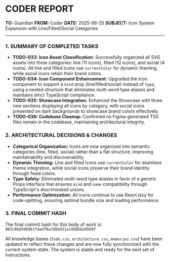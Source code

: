 # CODER REPORT

**TO:** Guardian
**FROM:** Coder
**DATE:** 2025-06-25
**SUBJECT:** Icon System Expansion with Line/Filled/Social Categories

---

### 1. SUMMARY OF COMPLETED TASKS

- **TODO-033: Icon Asset Classification:** Successfully organized all SVG assets into three categories: line (11 icons), filled (12 icons), and social (4 icons). All line and filled icons use `currentColor` for dynamic theming, while social icons retain their brand colors.
- **TODO-034: Icon Component Enhancement:** Upgraded the Icon component to support a `kind` prop (line/filled/social) instead of `type`, using a nested structure that eliminates multi-word type aliases and maintains strict TypeScript compliance.
- **TODO-035: Showcase Integration:** Enhanced the Showcase with three new sections displaying all icons by category, with social icons presented on dark backgrounds to showcase brand colors effectively.
- **TODO-036: Codebase Cleanup:** Confirmed no Figma-generated TSX files remain in the codebase, maintaining architectural integrity.

### 2. ARCHITECTURAL DECISIONS & CHANGES

- **Categorical Organization:** Icons are now organized into semantic categories (line, filled, social) rather than a flat structure, improving maintainability and discoverability.
- **Dynamic Theming:** Line and filled icons use `currentColor` for seamless theme integration, while social icons preserve their brand identity through fixed colors.
- **Type Safety:** Eliminated multi-word type aliases in favor of a generic Props interface that ensures `kind` and `name` compatibility through TypeScript's discriminated unions.
- **Performance Optimization:** All icons continue to use React.lazy for code-splitting, ensuring optimal bundle size and loading performance.

### 3. FINAL COMMIT HASH

The final commit hash for this body of work is: `003c866596981fdedf8a7d6bd31ac99858a95b9f`

All knowledge bases (`todo.csv`, `architecture.csv`, `memories.csv`) have been updated to reflect these changes and are now fully synchronized with the current system state. The system is stable and ready for the next set of instructions. 